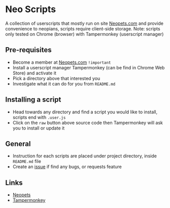 # Neo Scripts
A collection of userscripts that mostly run on site [Neopets.com](https://www.neopets.com) and provide convenience to neopians, scripts require client-side storage.
Note: scripts only tested on Chrome (browser) with Tampermonkey (userscript manager)

## Pre-requisites
* Become a member at [Neopets.com](https://www.neopets.com) `!important`
* Install a userscript manager Tampermonkey (can be find in Chrome Web Store) and activate it
* Pick a directory above that interested you
* Investigate what it can do for you from `README.md`

## Installing a script
* Head towards any directory and find a script you would like to install, scripts end with `.user.js`
* Click on the `raw` button above source code then Tampermonkey will ask you to install or update it

## General
* Instruction for each scripts are placed under project directory, inside `README.md` file
* Create an [issue](https://github.com/EquitesIp/neo-scripts/issues/new) if find any bugs, or requests feature

## Links
* [Neopets](https://www.neopets.com)
* [Tampermonkey](https://chrome.google.com/webstore/detail/tampermonkey/dhdgffkkebhmkfjojejmpbldmpobfkfo)
